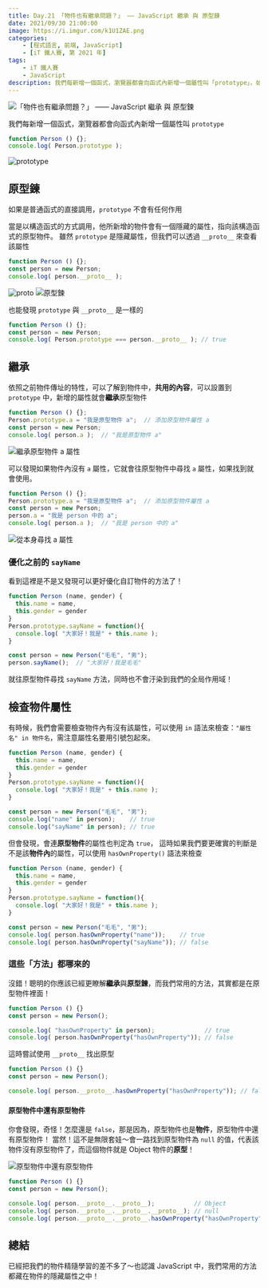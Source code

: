 ```yaml
---
title: Day.21 「物件也有繼承問題？」 —— JavaScript 繼承 與 原型鍊
date: 2021/09/30 21:00:00
image: https://i.imgur.com/k1U1ZAE.png
categories:
    - [程式語言, 前端, JavaScript]
    - [iT 鐵人賽, 第 2021 年]
tags: 
    - iT 鐵人賽
    - JavaScript
description: 我們每新增一個函式，瀏覽器都會向函式內新增一個屬性叫「prototype」，如果是普通函式的直接調用，「prototype」不會有任何作用，當是以構造函式的方式調用，他所新增的物件會有一個隱藏的屬性，指向該構造函式的原型物件，雖然「prototype」是隱藏屬性，但我們可以透過「__proto__」來查看該屬性！
---
```


![「物件也有繼承問題？」 —— JavaScript 繼承 與 原型鍊](https://i.imgur.com/k1U1ZAE.png)

我們每新增一個函式，瀏覽器都會向函式內新增一個屬性叫 `prototype`

```javascript
function Person () {};
console.log( Person.prototype );
```

![prototype](https://i.imgur.com/LYfSQkU.png)

## 原型鍊

如果是普通函式的直接調用，`prototype` 不會有任何作用

當是以構造函式的方式調用，他所新增的物件會有一個隱藏的屬性，指向該構造函式的原型物件。
雖然 `prototype` 是隱藏屬性，但我們可以透過 `__proto__` 來查看該屬性

```javascript
function Person () {};
const person = new Person;
console.log( person.__proto__ );
```

![__proto__](https://i.imgur.com/L81kh1u.png)
![原型鍊](https://i.imgur.com/BEzzYiZ.png)

也能發現 `prototype` 與 `__proto__` 是一樣的

```javascript
function Person () {};
const person = new Person;
console.log( Person.prototype === person.__proto__ ); // true
```

## 繼承

依照之前物件傳址的特性，可以了解到物件中，**共用的內容**，可以設置到 `prototype` 中，新增的屬性就會**繼承**原型物件

```javascript
function Person () {};
Person.prototype.a = "我是原型物件 a";  // 添加原型物件屬性 a
const person = new Person;
console.log( person.a );  // "我是原型物件 a"
```

![繼承原型物件 a 屬性](https://i.imgur.com/Bxdt1bV.png)

可以發現如果物件內沒有 `a` 屬性，它就會往原型物件中尋找 `a` 屬性，如果找到就會使用。

```javascript
function Person () {};
Person.prototype.a = "我是原型物件 a";  // 添加原型物件屬性 a
const person = new Person;
person.a = "我是 person 中的 a";
console.log( person.a );  // "我是 person 中的 a"
```

![從本身尋找 a 屬性](https://i.imgur.com/pmDy3um.png)

### 優化之前的 `sayName`

看到這裡是不是又發現可以更好優化自訂物件的方法了！

```javascript
function Person (name, gender) {
  this.name = name,
  this.gender = gender
}
Person.prototype.sayName = function(){
  console.log( "大家好！我是" + this.name );
}

const person = new Person("毛毛", "男");
person.sayName();  // "大家好！我是毛毛"
```

就往原型物件尋找 `sayName` 方法，同時也不會汙染到我們的全局作用域！

## 檢查物件屬性

有時候，我們會需要檢查物件內有沒有該屬性，可以使用 `in` 語法來檢查：`"屬性名" in 物件名`，需注意屬性名要用引號包起來。

```javascript
function Person (name, gender) {
  this.name = name,
  this.gender = gender
}
Person.prototype.sayName = function(){
  console.log( "大家好！我是" + this.name );
}

const person = new Person("毛毛", "男");
console.log("name" in person);    // true
console.log("sayName" in person); // true
```

但會發現，會連**原型物件**的屬性也判定為 `true`，
這時如果我們要更確實的判斷是不是該**物件內**的屬性，可以使用 `hasOwnProperty()` 語法來檢查 

```javascript
function Person (name, gender) {
  this.name = name,
  this.gender = gender
}
Person.prototype.sayName = function(){
  console.log( "大家好！我是" + this.name );
}

const person = new Person("毛毛", "男");
console.log( person.hasOwnProperty("name"));    // true
console.log( person.hasOwnProperty("sayName")); // false
```

### 這些「方法」都哪來的

沒錯！聰明的你應該已經更瞭解**繼承**與**原型鍊**，而我們常用的方法，其實都是在原型物件裡面！

```javascript
function Person () {}
const person = new Person();

console.log( "hasOwnProperty" in person);              // true
console.log( person.hasOwnProperty("hasOwnProperty")); // false
```

這時嘗試使用 `__proto__` 找出原型

```javascript
function Person () {}
const person = new Person();

console.log( person.__proto__.hasOwnProperty("hasOwnProperty")); // false
```

#### 原型物件中還有原型物件

你會發現，奇怪！怎麼還是 `false`，那是因為，原型物件也是**物件**，原型物件中還有原型物件！
當然！這不是無限套娃～會一路找到原型物件為 `null` 的值，代表該物件沒有原型物件了，而這個物件就是 Object 物件的**原型**！

![原型物件中還有原型物件](https://i.imgur.com/3xgR9DK.png)

```javascript
function Person () {}
const person = new Person();

console.log( person.__proto__.__proto__);           // Object
console.log( person.__proto__.__proto__.__proto__); // null
console.log( person.__proto__.__proto__.hasOwnProperty("hasOwnProperty"));  // true
```

## 總結

已經把我們的物件精隨學習的差不多了～也認識 JavaScript 中，我們常用的方法都藏在物件的隱藏屬性之中！
